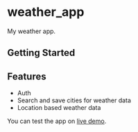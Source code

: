 # weather_app

My weather app.

## Getting Started

## Features
 - Auth
 - Search and save cities for weather data
 - Location based weather data



 You can test the app on [live demo](https://weatherapp-c1b34.web.app).